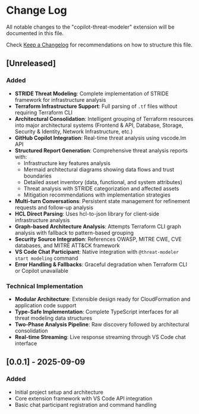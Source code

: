 # Change Log

All notable changes to the "copilot-threat-modeler" extension will be documented in this file.

Check [Keep a Changelog](http://keepachangelog.com/) for recommendations on how to structure this file.

## [Unreleased]

### Added
- **STRIDE Threat Modeling**: Complete implementation of STRIDE framework for infrastructure analysis
- **Terraform Infrastructure Support**: Full parsing of `.tf` files without requiring Terraform CLI
- **Architectural Consolidation**: Intelligent grouping of Terraform resources into major architectural systems (Frontend & API, Database, Storage, Security & Identity, Network Infrastructure, etc.)
- **GitHub Copilot Integration**: Real-time threat analysis using vscode.lm API
- **Structured Report Generation**: Comprehensive threat analysis reports with:
  - Infrastructure key features analysis
  - Mermaid architectural diagrams showing data flows and trust boundaries
  - Detailed asset inventory (data, functional, and system attributes)
  - Threat analysis with STRIDE categorization and affected assets
  - Mitigation recommendations with implementation strategies
- **Multi-turn Conversations**: Persistent state management for refinement requests and follow-up analysis
- **HCL Direct Parsing**: Uses hcl-to-json library for client-side infrastructure analysis
- **Graph-based Architecture Analysis**: Attempts Terraform CLI graph analysis with fallback to pattern-based grouping
- **Security Source Integration**: References OWASP, MITRE CWE, CVE databases, and MITRE ATT&CK framework
- **VS Code Chat Participant**: Native integration with `@threat-modeler start modeling` command
- **Error Handling & Fallbacks**: Graceful degradation when Terraform CLI or Copilot unavailable

### Technical Implementation
- **Modular Architecture**: Extensible design ready for CloudFormation and application code support
- **Type-Safe Implementation**: Complete TypeScript interfaces for all threat modeling data structures
- **Two-Phase Analysis Pipeline**: Raw discovery followed by architectural consolidation
- **Real-time Streaming**: Live response streaming through VS Code chat interface

## [0.0.1] - 2025-09-09

### Added
- Initial project setup and architecture
- Core extension framework with VS Code API integration
- Basic chat participant registration and command handling